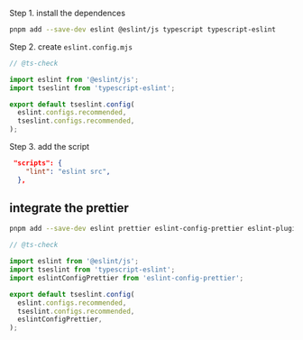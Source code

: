Step 1. install the dependences

```bash
pnpm add --save-dev eslint @eslint/js typescript typescript-eslint
```

Step 2. create `eslint.config.mjs`

```js
// @ts-check

import eslint from '@eslint/js';
import tseslint from 'typescript-eslint';

export default tseslint.config(
  eslint.configs.recommended,
  tseslint.configs.recommended,
);

```

Step 3. add the script

```json
 "scripts": {
    "lint": "eslint src",
  },
```

## integrate the prettier

```bash
pnpm add --save-dev eslint prettier eslint-config-prettier eslint-plugin-prettier
```

```js
// @ts-check

import eslint from '@eslint/js';
import tseslint from 'typescript-eslint';
import eslintConfigPrettier from 'eslint-config-prettier';

export default tseslint.config(
  eslint.configs.recommended,
  tseslint.configs.recommended,
  eslintConfigPrettier,
);

```

